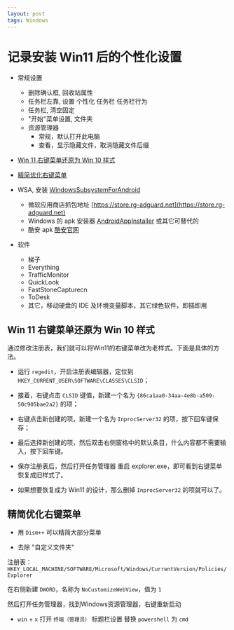 ```yaml
---
layout: post
tags: Windows
---
```


# 记录安装 Win11 后的个性化设置

- 常规设置
  - 删除确认框, 回收站属性
  - 任务栏左靠, 设置 个性化 任务栏 任务栏行为
  - 任务栏, 清空固定
  - "开始"菜单设置, 文件夹
  - 资源管理器
    - 常规，默认打开此电脑
	- 查看，显示隐藏文件，取消隐藏文件后缀

- [Win 11 右键菜单还原为 Win 10 样式](#win-11-右键菜单还原为-win-10-样式)

- [精简优化右键菜单](#精简优化右键菜单)

- WSA, 安装 [WindowsSubsystemForAndroid](https://www.microsoft.com/store/productid/9p3395vx91nr)
  - 微软应用商店抓包地址 [https://store.rg-adguard.net](https://store.rg-adguard.net)
  - Windows 的 apk 安装器 [AndroidAppInstaller](https://apps.microsoft.com/detail/apk-安装程序/9P2JFQ43FPPG) 或其它可替代的
  - 酷安 apk [酷安官网](https://www.coolapk.com/)
  
- 软件
  - 梯子
  - Everything
  - TrafficMonitor
  - QuickLook
  - FastStoneCapturecn
  - ToDesk
  - 其它，移动硬盘的 IDE 及环境变量脚本，其它绿色软件，即插即用

## Win 11 右键菜单还原为 Win 10 样式

通过修改注册表，我们就可以将Win11的右键菜单改为老样式。下面是具体的方法。

- 运行 `regedit`，开启注册表编辑器，定位到 `HKEY_CURRENT_USER\SOFTWARE\CLASSES\CLSID`；

- 接着，右键点击 `CLSID` 键值，新建一个名为 `{86ca1aa0-34aa-4e8b-a509-50c905bae2a2}` 的项；

- 右键点击新创建的项，新建一个名为 `InprocServer32` 的项，按下回车键保存；

- 最后选择新创建的项，然后双击右侧窗格中的默认条目，什么内容都不需要输入，按下回车键。

- 保存注册表后，然后打开任务管理器 重启 explorer.exe，即可看到右键菜单恢复成旧样式了。

- 如果想要恢复成为 Win11 的设计，那么删掉 `InprocServer32` 的项就可以了。

## 精简优化右键菜单

- 用 `Dism++` 可以精简大部分菜单

- 去除 "自定义文件夹"

注册表：`HKEY_LOCAL_MACHINE/SOFTWARE/Microsoft/Windows/CurrentVersion/Policies/Explorer`

在右侧新建 `DWORD`，名称为 `NoCustomizeWebView`，值为 `1`

然后打开任务管理器，找到Windows资源管理器，右键重新启动

- `win` + `x` 打开 `终端（管理员）` 标题栏设置 替换 `powershell` 为 `cmd`
